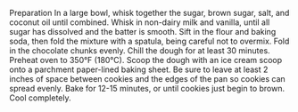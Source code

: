 Preparation
In a large bowl, whisk together the sugar, brown sugar, salt, and coconut oil until combined.
Whisk in non-dairy milk and vanilla, until all sugar has dissolved and the batter is smooth.
Sift in the flour and baking soda, then fold the mixture with a spatula, being careful not to overmix.
Fold in the chocolate chunks evenly.
Chill the dough for at least 30 minutes.
Preheat oven to 350°F (180°C).
Scoop the dough with an ice cream scoop onto a parchment paper-lined baking sheet. Be sure to leave at least 2 inches of space between cookies and the edges of the pan so cookies can spread evenly.
Bake for 12-15 minutes, or until cookies just begin to brown.
Cool completely.
